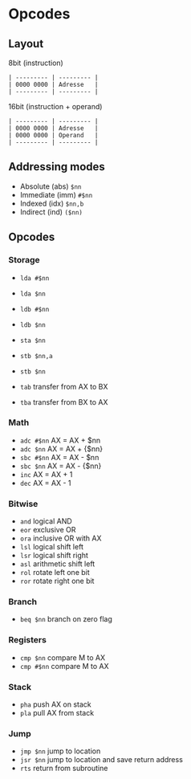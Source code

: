 # Opcodes

## Layout

8bit (instruction)

```
| --------- | --------- |
| 0000 0000 | Adresse   |
| --------- | --------- |
```

16bit (instruction + operand)

```
| --------- | --------- |
| 0000 0000 | Adresse   |
| 0000 0000 | Operand   |
| --------- | --------- |
```

## Addressing modes

* Absolute (abs) `$nn`
* Immediate (imm) `#$nn`
* Indexed (idx) `$nn,b`
* Indirect (ind) `($nn)`

## Opcodes

### Storage

* `lda #$nn`
* `lda $nn`
* `ldb #$nn`
* `ldb $nn`

* `sta $nn`
* `stb $nn,a`
* `stb $nn`

* `tab` transfer from AX to BX
* `tba` transfer from BX to AX

### Math

* `adc #$nn` AX = AX + $nn
* `adc $nn` AX = AX + {$nn}
* `sbc #$nn` AX = AX - $nn
* `sbc $nn` AX = AX - {$nn}
* `inc` AX = AX + 1
* `dec` AX = AX - 1

### Bitwise

* `and` logical AND
* `eor` exclusive OR
* `ora` inclusive OR with AX
* `lsl` logical shift left
* `lsr` logical shift right
* `asl` arithmetic shift left
* `rol` rotate left one bit
* `ror` rotate right one bit

### Branch

* `beq $nn` branch on zero flag

### Registers

* `cmp $nn` compare M to AX
* `cmp #$nn` compare M to AX

### Stack

* `pha` push AX on stack
* `pla` pull AX from stack

### Jump

* `jmp $nn` jump to location
* `jsr $nn` jump to location and save return address
* `rts` return from subroutine
